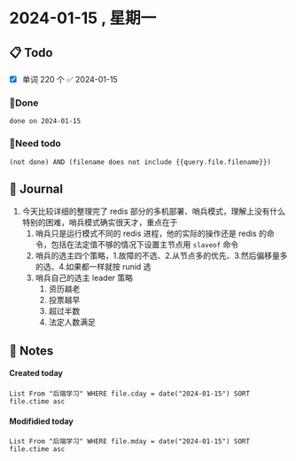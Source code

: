 # 2024-01-15 , 星期一

## 📋 Todo
- [x] 单词 220 个 ✅ 2024-01-15
### 🍰Done
```tasks
done on 2024-01-15
```
### 🍕Need todo

```tasks
(not done) AND (filename does not include {{query.file.filename}}) 
```
## 📆 Journal

1. 今天比较详细的整理完了 redis 部分的多机部署、哨兵模式，理解上没有什么特别的困难，哨兵模式确实很天才，重点在于
	1. 哨兵只是运行模式不同的 redis 进程，他的实际的操作还是 redis 的命令，包括在法定值不够的情况下设置主节点用 `slaveof` 命令
	2. 哨兵的选主四个策略，1.故障的不选、2.从节点多的优先、3.然后偏移量多的选、4.如果都一样就按 runid 选
	3. 哨兵自己的选主 leader 策略
		1. 资历越老
		2. 投票越早
		3. 超过半数
		4. 法定人数满足
## 📑 Notes


#### Created today

```dataview
List From "后端学习" WHERE file.cday = date("2024-01-15") SORT file.ctime asc
```


#### Modifidied today

```dataview
List From "后端学习" WHERE file.mday = date("2024-01-15") SORT file.ctime asc
```